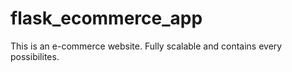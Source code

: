 # flask_ecommerce_app
This is an e-commerce website. Fully scalable and contains every possibilites.
